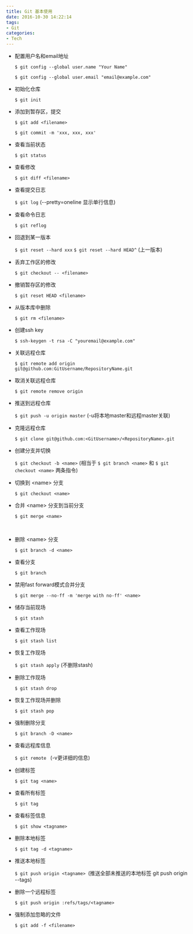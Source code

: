 ```yaml
---
title: Git 基本使用
date: 2016-10-30 14:22:14
tags:
- Git
categories:
- Tech
---
```

* 配置用户名和email地址  

  `$ git config --global user.name "Your Name"`  

  `$ git config --global user.email "email@example.com"`


* 初始化仓库  

   `$ git init`


<!--more-->



* 添加到暂存区，提交  

  `$ git add <filename>`  

  `$ git commit -m 'xxx, xxx, xxx'`


* 查看当前状态  

  `$ git status`


* 查看修改   

  `$ git diff <filename>`


* 查看提交日志  

  `$ git log` (--pretty=oneline 显示单行信息)


* 查看命令日志  

  `$ git reflog`


* 回退到某一版本   

  `$ git reset --hard xxx`
  `$ git reset --hard HEAD^` (上一版本)


* 丢弃工作区的修改  

  `$ git checkout -- <filename>`


* 撤销暂存区的修改   

  `$ git reset HEAD <filename>`


* 从版本库中删除   

  `$ git rm <filename>`


* 创建ssh key  

  `$ ssh-keygen -t rsa -C "youremail@example.com"`


* 关联远程仓库   

  `$ git remote add origin git@github.com:GitUsername/RepositoryName.git`


* 取消关联远程仓库   

  `$ git remote remove origin`


* 推送到远程仓库   

  `$ git push -u origin master` (-u将本地master和远程master关联)


* 克隆远程仓库  

  `$ git clone git@github.com:<GitUsername>/<RepositoryName>.git`


* 创建分支并切换  

  `$ git checkout -b <name>` (相当于 `$ git branch <name>` 和 `$ git checkout <name>` 两条指令)


* 切换到 \<name\> 分支  

  `$ git checkout <name>`


* 合并 \<name\> 分支到当前分支   

  `$ git merge <name>`

  ​

* 删除 \<name\> 分支   

  `$ git branch -d <name>`


* 查看分支   

  `$ git branch`


* 禁用fast forward模式合并分支   

  `$ git merge --no-ff -m 'merge with no-ff' <name>`


* 储存当前现场   

  `$ git stash`


* 查看工作现场   

  `$ git stash list`


* 恢复工作现场   

  `$ git stash apply` (不删除stash)


* 删除工作现场  

  `$ git stash drop`


* 恢复工作现场并删除   

  `$ git stash pop`


* 强制删除分支   

  `$ git branch -D <name>`


* 查看远程库信息   

  `$ git remote ` (-v更详细的信息)


* 创建标签  

  `$ git tag <name>` 


* 查看所有标签  

  `$ git tag`


* 查看标签信息   

  `$ git show <tagname>`


* 删除本地标签   

  `$ git tag -d <tagname>`


* 推送本地标签   

  `$ git push origin <tagname> `(推送全部未推送的本地标签 git push origin --tags)


* 删除一个远程标签  

  `$ git push origin :refs/tags/<tagname>`


* 强制添加忽略的文件   

  `$ git add -f <filename>`
